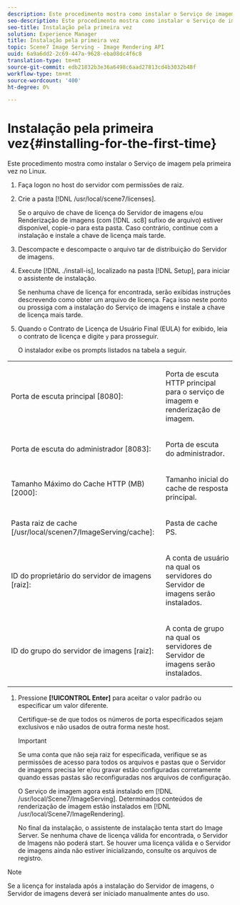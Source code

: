 ```yaml
---
description: Este procedimento mostra como instalar o Serviço de imagem pela primeira vez no Linux.
seo-description: Este procedimento mostra como instalar o Serviço de imagem pela primeira vez no Linux.
seo-title: Instalação pela primeira vez
solution: Experience Manager
title: Instalação pela primeira vez
topic: Scene7 Image Serving - Image Rendering API
uuid: 6a9a6dd2-2c69-447a-9628-eba08dc4f6c8
translation-type: tm+mt
source-git-commit: edb21832b3e36a6498c6aad27813cd4b3032b48f
workflow-type: tm+mt
source-wordcount: '400'
ht-degree: 0%

---
```



# Instalação pela primeira vez{#installing-for-the-first-time}

Este procedimento mostra como instalar o Serviço de imagem pela primeira vez no Linux.

1. Faça logon no host do servidor com permissões de raiz.
1. Crie a pasta [!DNL /usr/local/scene7/licenses].

   Se o arquivo de chave de licença do Servidor de imagens e/ou Renderização de imagens (com [!DNL .sc8] sufixo de arquivo) estiver disponível, copie-o para esta pasta. Caso contrário, continue com a instalação e instale a chave de licença mais tarde.
1. Descompacte e descompacte o arquivo tar de distribuição do Servidor de imagens.
1. Execute [!DNL ./install-is], localizado na pasta [!DNL Setup], para iniciar o assistente de instalação.

   Se nenhuma chave de licença for encontrada, serão exibidas instruções descrevendo como obter um arquivo de licença. Faça isso neste ponto ou prossiga com a instalação do Serviço de imagens e instale a chave de licença mais tarde.
1. Quando o Contrato de Licença de Usuário Final (EULA) for exibido, leia o contrato de licença e digite `y` para prosseguir.

   O instalador exibe os prompts listados na tabela a seguir.

<table id="table_0E7B673CAD8E4C5EB72F8283A0DDEFC8"> 
 <tbody> 
  <tr> 
   <td colname="col1"> <p><span class="codeph"> Porta de escuta principal [8080]:</span> </p> </td> 
   <td colname="col2"> <p>Porta de escuta HTTP principal para o serviço de imagem e renderização de imagem. </p> </td> 
  </tr> 
  <tr> 
   <td colname="col1"> <p><span class="codeph"> Porta de escuta do administrador [8083]:</span> </p> </td> 
   <td colname="col2"> <p>Porta de escuta do administrador. </p> </td> 
  </tr> 
  <tr> 
   <td colname="col1"> <p><span class="codeph"> Tamanho Máximo do Cache HTTP (MB) [2000]:</span> </p> </td> 
   <td colname="col2"> <p>Tamanho inicial do cache de resposta principal. </p> </td> 
  </tr> 
  <tr> 
   <td colname="col1"> <p><span class="codeph"> Pasta raiz de cache [/usr/local/scenen7/ImageServing/cache]:</span> </p> </td> 
   <td colname="col2"> <p>Pasta de cache PS. </p> </td> 
  </tr> 
  <tr> 
   <td colname="col1"> <p><span class="codeph"> ID do proprietário do servidor de imagens [raiz]:</span> </p> </td> 
   <td colname="col2"> <p>A conta de usuário na qual os servidores do Servidor de imagens serão instalados. </p> </td> 
  </tr> 
  <tr> 
   <td colname="col1"> <p><span class="codeph"> ID do grupo do servidor de imagens [raiz]:</span> </p> </td> 
   <td colname="col2"> <p>A conta de grupo na qual os servidores de Servidor de imagens serão instalados. </p> </td> 
  </tr> 
 </tbody> 
</table>

1. Pressione **[!UICONTROL Enter]** para aceitar o valor padrão ou especificar um valor diferente.

   Certifique-se de que todos os números de porta especificados sejam exclusivos e não usados de outra forma neste host.

   >[!IMPORTANT]
   >
   >Se uma conta que não seja raiz for especificada, verifique se as permissões de acesso para todos os arquivos e pastas que o Servidor de imagens precisa ler e/ou gravar estão configuradas corretamente quando essas pastas são reconfiguradas nos arquivos de configuração.
   >
   >O Serviço de imagem agora está instalado em [!DNL /usr/local/Scene7/ImageServing]. Determinados conteúdos de renderização de imagem estão instalados em [!DNL /usr/local/Scene7/ImageRendering].
   >
   >No final da instalação, o assistente de instalação tenta start do Image Server. Se nenhuma chave de licença válida for encontrada, o Servidor de Imagens não poderá start. Se houver uma licença válida e o Servidor de imagens ainda não estiver inicializando, consulte os arquivos de registro.

>[!NOTE]
>
>Se a licença for instalada após a instalação do Servidor de imagens, o Servidor de imagens deverá ser iniciado manualmente antes do uso.
